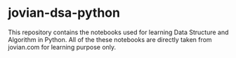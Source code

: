 # jovian-dsa-python
This repository contains the notebooks used for learning Data Structure and Algorithm in Python. All of the these notebooks are directly taken from jovian.com for learning purpose only.

